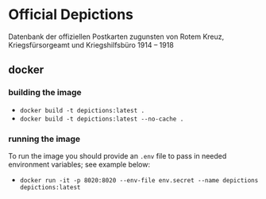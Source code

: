 # Official Depictions

Datenbank der offiziellen Postkarten zugunsten von Rotem Kreuz, Kriegsfürsorgeamt und Kriegshilfsbüro 1914 – 1918 

## docker

### building the image

* `docker build -t depictions:latest .`
* `docker build -t depictions:latest --no-cache .`

### running the image

To run the image you should provide an `.env` file to pass in needed environment variables; see example below:

* `docker run -it -p 8020:8020 --env-file env.secret --name depictions depictions:latest`
